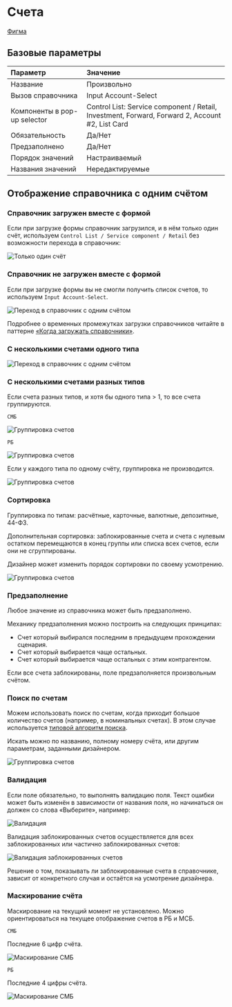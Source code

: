 # Счета
[Фигма](https://www.figma.com/design/vcJnk1pjqywou7To3O52Rq/%D0%A1%D0%BF%D1%80%D0%B0%D0%B2%D0%BE%D1%87%D0%BD%D0%B8%D0%BA%D0%B8?node-id=906-24499&node-type=section&t=lOvmFshvJ0XCfVwi-11)

## Базовые параметры
| Параметр          | Значение        |
|:----------------- |:----------------|
| Название          | Произвольно     |
| Вызов справочника | Input Account-Select|
| Компоненты в pop-up selector | Control List: Service component / Retail, Investment, Forward, Forward 2, Account #2, List Card|
| Обязательность    | Да/Нет          |
| Предзаполнено     | Да/Нет          |
| Порядок значений  | Настраиваемый   |
| Названия значений | Нередактируемые |

## Отображение справочника с одним счётом

### Справочник загружен вместе с формой

Если при загрузке формы справочник загрузился, и в нём только один счёт, используем `Control List / Service component / Retail` без возможности перехода в справочник:

![Только один счёт](./only-one-bill.png)

### Справочник не загружен вместе с формой

Если при загрузке формы вы не смогли получить список счетов, то используем `Input Account-Select`. 

![Переход в справочник с одним счётом](./go-to-the-directory-with-one-account.png)

Подробнее о временных промежутках загрузки справочников читайте в паттерне [«Когда загружать справочники»](../when-to-upload/index.md).

### С несколькими счетами одного типа

![Переход в справочник с одним счётом](./multiple-accounts-of-the-same-type.png)

### С несколькими счетами разных типов

Если счета разных типов, и хотя бы одного типа > 1, то все счета группируются.

`СМБ`

![Группировка счетов](./multiple-accounts-of-the-different-type-SMB.png)

`РБ`

![Группировка счетов](./multiple-accounts-of-the-different-type-RB.png)

Если у каждого типа по одному счёту, группировка не производится.

![Группировка счетов](./without-group.png)

### Сортировка

Группировка по типам: расчётные, карточные, валютные, депозитные, 44-ФЗ.

Дополнительная сортировка: заблокированные счета и счета с нулевым остатком перемещаются в конец группы или списка всех счетов, если они не сгруппированы.

Дизайнер может изменить порядок сортировки по своему усмотрению.

![Группировка счетов](./sort.png)

### Предзаполнение

Любое значение из справочника может быть предзаполнено.

Механику предзаполнения можно построить на следующих принципах:
* Счет который выбирался последним в предыдущем прохождении сценария.
* Счет который выбирается чаще остальных.
* Счет который выбирается чаще остальных с этим контрагентом.

Если все счета заблокированы, поле предзаполняется произвольным счётом.

### Поиск по счетам

Можем использовать поиск по счетам, когда приходит большое количество счетов (например, в номинальных счетах). В этом случае используется [типовой алгоритм поиска](../search/index.md).

Искать можно по названию, полному номеру счёта, или другим параметрам, заданными дизайнером. 

![Группировка счетов](./search.png)

### Валидация

Если поле обязательно, то выполнять валидацию поля. Текст ошибки может быть изменён в зависимости от названия поля, но начинаться он должен со слова «Выберите», например:

![Валидация](./validacia.png)

Валидация заблокированных счетов осуществляется для всех заблокированных или частично заблокированных счетов:

![Валидация заблокированных счетов](./block-acc.png)

Решение о том, показывать ли заблокированные счета в справочнике, зависит от конкретного случая и остаётся на усмотрение дизайнера.

### Маскирование счёта

Маскирование на текущий момент не установлено. 
Можно ориентироваться на текущее отображение счетов в РБ и МСБ. 

`СМБ`

Последние 6 цифр счёта.

![Маскирование СМБ](./mask-smb.png)


`РБ`

Последние 4 цифры счёта.

![Маскирование СМБ](./mask-rb.png)